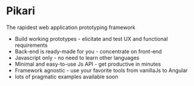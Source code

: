 # Pikari
The rapidest web application prototyping framework

- Build working prototypes - elicitate and test UX and functional requirements
- Back-end is ready-made for you - concentrate on front-end
- Javascript only - no need to learn other languages
- Minimal and easy-to-use Js API - get productive in minutes
- Framework agnostic - use your favorite tools from vanillaJs to Angular
- lots of pragmatic examples available soon
